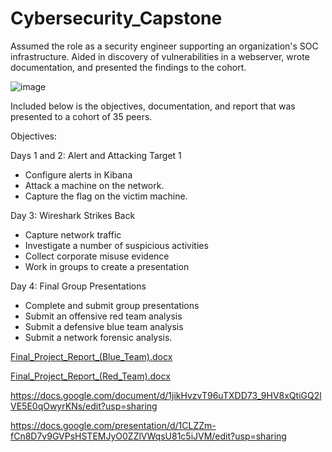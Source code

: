 # Cybersecurity_Capstone
Assumed the role as a security engineer supporting an organization's SOC infrastructure. Aided in discovery of vulnerabilities in a webserver, wrote documentation, and presented the findings to the cohort.

![image](https://user-images.githubusercontent.com/84752973/143935720-4c5c4746-0c15-4eeb-926c-1150bbaea747.png)


Included below is the objectives, documentation, and report that was presented to a cohort of 35 peers.

Objectives:

Days 1 and 2: Alert and Attacking Target 1

- Configure alerts in Kibana
- Attack a machine on the network.
- Capture the flag on the victim machine.



Day 3: Wireshark Strikes Back

- Capture network traffic
- Investigate a number of suspicious activities
- Collect corporate misuse evidence
- Work in groups to create a presentation



Day 4: Final Group Presentations

- Complete and submit group presentations
- Submit an offensive red team analysis
- Submit a defensive blue team analysis
- Submit a network forensic analysis.

[Final_Project_Report_(Blue_Team).docx](https://github.com/GGlasco21/Cybersecurity_Capstone/files/7620758/Final_Project_Report_.Blue_Team.docx)

[Final_Project_Report_(Red_Team).docx](https://github.com/GGlasco21/Cybersecurity_Capstone/files/7620761/Final_Project_Report_.Red_Team.docx)

https://docs.google.com/document/d/1jikHvzvT96uTXDD73_9HV8xQtiGQ2lVE5E0qOwyrKNs/edit?usp=sharing

https://docs.google.com/presentation/d/1CLZZm-fCn8D7v9GVPsHSTEMJyO0ZZlVWqsU81c5iJVM/edit?usp=sharing
